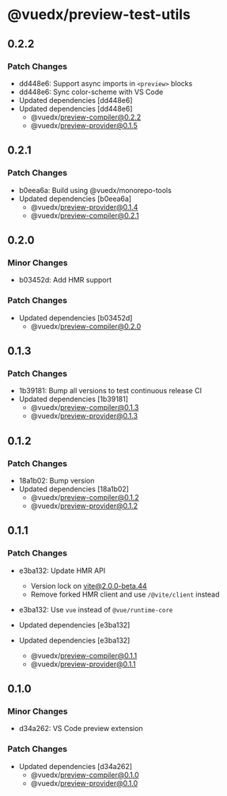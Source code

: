 # @vuedx/preview-test-utils

## 0.2.2

### Patch Changes

- dd448e6: Support async imports in `<preview>` blocks
- dd448e6: Sync color-scheme with VS Code
- Updated dependencies [dd448e6]
- Updated dependencies [dd448e6]
  - @vuedx/preview-compiler@0.2.2
  - @vuedx/preview-provider@0.1.5

## 0.2.1

### Patch Changes

- b0eea6a: Build using @vuedx/monorepo-tools
- Updated dependencies [b0eea6a]
  - @vuedx/preview-provider@0.1.4
  - @vuedx/preview-compiler@0.2.1

## 0.2.0

### Minor Changes

- b03452d: Add HMR support

### Patch Changes

- Updated dependencies [b03452d]
  - @vuedx/preview-compiler@0.2.0

## 0.1.3

### Patch Changes

- 1b39181: Bump all versions to test continuous release CI
- Updated dependencies [1b39181]
  - @vuedx/preview-compiler@0.1.3
  - @vuedx/preview-provider@0.1.3

## 0.1.2

### Patch Changes

- 18a1b02: Bump version
- Updated dependencies [18a1b02]
  - @vuedx/preview-compiler@0.1.2
  - @vuedx/preview-provider@0.1.2

## 0.1.1

### Patch Changes

- e3ba132: Update HMR API

  - Version lock on vite@2.0.0-beta.44
  - Remove forked HMR client and use `/@vite/client` instead

- e3ba132: Use `vue` instead of `@vue/runtime-core`
- Updated dependencies [e3ba132]
- Updated dependencies [e3ba132]
  - @vuedx/preview-compiler@0.1.1
  - @vuedx/preview-provider@0.1.1

## 0.1.0

### Minor Changes

- d34a262: VS Code preview extension

### Patch Changes

- Updated dependencies [d34a262]
  - @vuedx/preview-compiler@0.1.0
  - @vuedx/preview-provider@0.1.0
